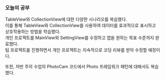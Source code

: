### 오늘의 공부

TableView와 CollectionView에 대한 다양한 시나리오를 복습했다.<br>
이를 통해 TableView와 CollectionView를 사용하여 데이터를 효과적으로 표시하고 상호작용하는
방법을 학습했다.<br>
개인 프로젝트를 MainView와 SettingView를 수정하고 앱을 원하는 목표 수준까지 완료했다.<br>
팀 프로젝트를 진행하면서 개인 프로젝트는 지속적으로 코딩 리뷰를 받아 수정할 예정이다.<br>

또한, 저번 주의 수업의 PhotoCam 코드에서 Photo 프레임워크 패턴에 대해서도 복습했다.<br>
